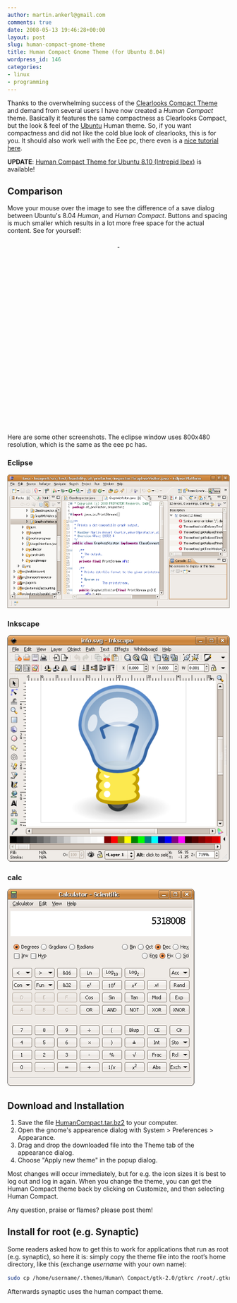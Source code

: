 ```yaml
---
author: martin.ankerl@gmail.com
comments: true
date: 2008-05-13 19:46:28+00:00
layout: post
slug: human-compact-gnome-theme
title: Human Compact Gnome Theme (for Ubuntu 8.04)
wordpress_id: 146
categories:
- linux
- programming
---
```


Thanks to the overwhelming success of the [Clearlooks Compact Theme](/2007/11/04/clearlooks-compact-gnome-theme/) and demand from several users I have now created a _Human Compact_ theme. Basically it features the same compactness as Clearlooks Compact, but the look & feel of the [Ubuntu](http://www.ubuntu.com/) Human theme. So, if you want compactness and did not like the cold blue look of clearlooks, this is for you. It should also work well with the Eee pc, there even is a [nice tutorial here](http://wiki.eeeuser.com/ubuntu:eeexubuntu:customization).

**UPDATE**: [Human Compact Theme for Ubuntu 8.10 (Intrepid Ibex)](/2008/11/04/human-compact-themes-for-ubuntu-810/) is available!


## Comparison

Move your mouse over the image to see the difference of a save dialog between Ubuntu's 8.04 _Human_, and _Human Compact_. Buttons and spacing is much smaller which results in a lot more free space for the actual content. See for yourself:


<style type="text/css">
<!-- 
#humancompact a {
   display:block;
    background-image:url(/img/2008/05/s2.png); 
    width:414px; 
    height:423px;
}
#humancompact a:hover {
  background-image:url(/img/2008/05/s1.png);
}
-->
</style>
<center>
  <div id="humancompact">
    <a href="#">&nbsp;</a>
  </div>
</center>

Here are some other screenshots. The eclipse window uses 800x480 resolution, which is the same as the eee pc has.

### Eclipse
![eclipse](/img/2008/05/screenshot-java-koagent-src-test-feasibility-at-profactor-inspector-graphvizvisitorjava-eclipse-platform.png)

### Inkscape
![inkscape](/img/2008/05/screenshot-infosvg-inkscape.png)

### calc
![calc](/img/2008/05/screenshot-calculator-scientific.png)


## Download and Installation

1. Save the file [HumanCompact.tar.bz2](/files/2008/05/HumanCompact.tar.bz2) to your computer.
2. Open the gnome's appearence dialog with System > Preferences > Appearance.
3. Drag and drop the downloaded file into the Theme tab of the appearance dialog.
4. Choose "Apply new theme" in the popup dialog.

Most changes will occur immediately, but for e.g. the icon sizes it is best to log out and log in again. When you change the theme, you can get the Human Compact theme back by clicking on Customize, and then selecting Human Compact.

Any question, praise or flames? please post them!


## Install for root (e.g. Synaptic)

Some readers asked how to get this to work for applications that run as root (e.g. synaptic), so here it is: simply copy the theme file into the root’s home directory, like this (exchange _username_ with your own name):

```bash
sudo cp /home/username/.themes/Human\ Compact/gtk-2.0/gtkrc /root/.gtkrc-2.0
```

Afterwards synaptic uses the human compact theme.
